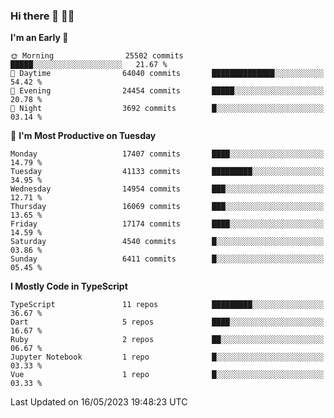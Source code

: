 ### Hi there 👋 🧑‍💻



<!--START_SECTION:waka-->
**I'm an Early 🐤** 

```text
🌞 Morning                25502 commits       █████░░░░░░░░░░░░░░░░░░░░   21.67 % 
🌆 Daytime                64040 commits       ██████████████░░░░░░░░░░░   54.42 % 
🌃 Evening                24454 commits       █████░░░░░░░░░░░░░░░░░░░░   20.78 % 
🌙 Night                  3692 commits        █░░░░░░░░░░░░░░░░░░░░░░░░   03.14 % 
```
📅 **I'm Most Productive on Tuesday** 

```text
Monday                   17407 commits       ████░░░░░░░░░░░░░░░░░░░░░   14.79 % 
Tuesday                  41133 commits       █████████░░░░░░░░░░░░░░░░   34.95 % 
Wednesday                14954 commits       ███░░░░░░░░░░░░░░░░░░░░░░   12.71 % 
Thursday                 16069 commits       ███░░░░░░░░░░░░░░░░░░░░░░   13.65 % 
Friday                   17174 commits       ████░░░░░░░░░░░░░░░░░░░░░   14.59 % 
Saturday                 4540 commits        █░░░░░░░░░░░░░░░░░░░░░░░░   03.86 % 
Sunday                   6411 commits        █░░░░░░░░░░░░░░░░░░░░░░░░   05.45 % 
```


**I Mostly Code in TypeScript** 

```text
TypeScript               11 repos            █████████░░░░░░░░░░░░░░░░   36.67 % 
Dart                     5 repos             ████░░░░░░░░░░░░░░░░░░░░░   16.67 % 
Ruby                     2 repos             ██░░░░░░░░░░░░░░░░░░░░░░░   06.67 % 
Jupyter Notebook         1 repo              █░░░░░░░░░░░░░░░░░░░░░░░░   03.33 % 
Vue                      1 repo              █░░░░░░░░░░░░░░░░░░░░░░░░   03.33 % 
```




 Last Updated on 16/05/2023 19:48:23 UTC
<!--END_SECTION:waka-->


